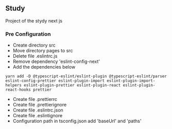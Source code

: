 ## Study

Project of the stydy next js

### Pre Configuration

* Create directory src
* Move directory pages to src
* Delete file .eslintrc.js
* Remove dependency 'eslint-config-next'
* Add the dependencies below

```
yarn add -D @typescript-eslint/eslint-plugin @typescript-eslint/parser eslint-config-prettier eslint-plugin-import eslint-plugin-import-helpers eslint-plugin-prettier eslint-plugin-react eslint-plugin-react-hooks prettier
```

* Create file .prettierrc
* Create file .prettierignore
* Create file .eslintrc.json
* Create file .eslintignore
* Configuration path in tsconfig.json add 'baseUrl' and  'paths'


